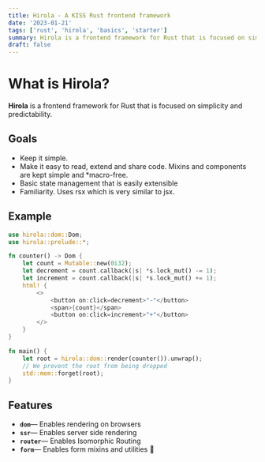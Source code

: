 ```yaml
---
title: Hirola - A KISS Rust frontend framework
date: '2023-01-21'
tags: ['rust', 'hirola', 'basics', 'starter']
summary: Hirola is a frontend framework for Rust that is focused on simplicity and predictability
draft: false
---
```


# What is Hirola?

**Hirola** is a frontend framework for Rust that is focused on simplicity and predictability.

## Goals

- Keep it simple.
- Make it easy to read, extend and share code. Mixins and components are kept simple and \*macro-free.
- Basic state management that is easily extensible
- Familiarity. Uses rsx which is very similar to jsx.

## Example

```rust
use hirola::dom::Dom;
use hirola::prelude::*;

fn counter() -> Dom {
    let count = Mutable::new(0i32);
    let decrement = count.callback(|s| *s.lock_mut() -= 1);
    let increment = count.callback(|s| *s.lock_mut() += 1);
    html! {
        <>
            <button on:click=decrement>"-"</button>
            <span>{count}</span>
            <button on:click=increment>"+"</button>
        </>
    }
}

fn main() {
    let root = hirola::dom::render(counter()).unwrap();
    // We prevent the root from being dropped
    std::mem::forget(root);
}
```

## Features

- **`dom`**— Enables rendering on browsers
- **`ssr`**— Enables server side rendering
- **`router`**— Enables Isomorphic Routing
- **`form`**— Enables form mixins and utilities 🚧
